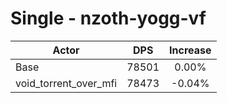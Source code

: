 # Single - nzoth-yogg-vf
| Actor | DPS | Increase |
|---|:---:|:---:|
|Base|78501|0.00%|
|void_torrent_over_mfi|78473|-0.04%|
